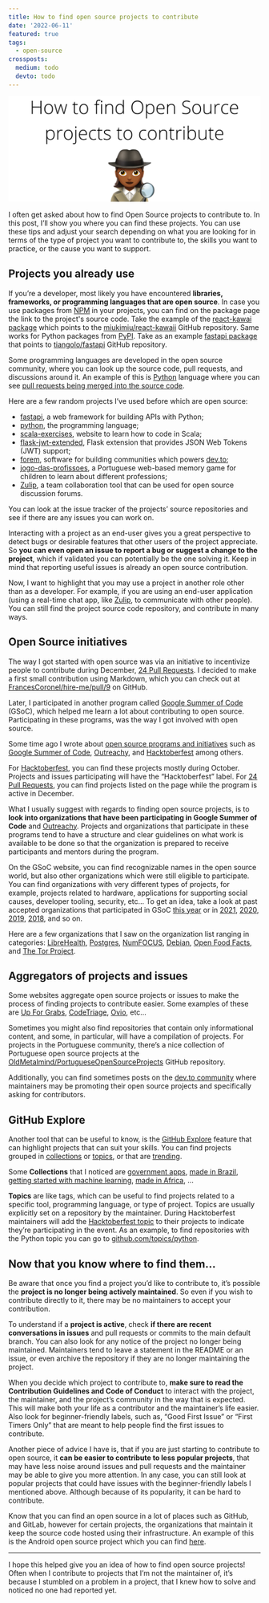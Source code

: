 ```yaml
---
title: How to find open source projects to contribute
date: '2022-06-11'
featured: true
tags:
  - open-source
crossposts:
  medium: todo
  devto: todo
---
```


![detective woman emoji and title of post](/images/find-os-projects-cover.png)

I often get asked about how to find Open Source projects to contribute to. In this post, I’ll show you where you can find these projects. You can use these tips and adjust your search depending on what you are looking for in terms of the type of project you want to contribute to, the skills you want to practice, or the cause you want to support.


## Projects you already use

If you’re a developer, most likely you have encountered **libraries, frameworks, or programming languages that are open source**. In case you use packages from [NPM](https://www.npmjs.com/) in your projects, you can find on the package page the link to the project's source code. Take the example of the [react-kawai package](https://www.npmjs.com/package/react-kawaii) which points to the [miukimiu/react-kawaii](https://github.com/miukimiu/react-kawaii) GitHub repository. Same works for Python packages from [PyPI](https://pypi.org/). Take as an example [fastapi package](https://pypi.org/project/fastapi/) that points to [tiangolo/fastapi](https://github.com/tiangolo/fastapi) GitHub repository.

Some programming languages are developed in the open source community, where you can look up the source code, pull requests, and discussions around it. An example of this is [Python](https://www.python.org/) language where you can see [pull requests being merged into the source code](https://github.com/python/cpython/pulls?q=is%3Apr+is%3Aclosed).

Here are a few random projects I’ve used before which are open source:



* [fastapi](https://fastapi.tiangolo.com/), a web framework for building APIs with Python; 
* [python](https://www.python.org/), the programming language;
* [scala-exercises](https://www.scala-exercises.org/), website to learn how to code in Scala;
* [flask-jwt-extended](https://github.com/vimalloc/flask-jwt-extended), Flask extension that provides JSON Web Tokens (JWT) support;
* [forem](https://www.forem.com/), software for building communities which powers [dev.to](https://dev.to/);
* [jogo-das-profissoes](https://github.com/As-Raparigas-do-Codigo/jogo-das-profissoes), a Portuguese web-based memory game for children to learn about different professions;
* [Zulip](https://zulip.com/), a team collaboration tool that can be used for open source discussion forums.

You can look at the issue tracker of the projects’ source repositories and see if there are any issues you can work on.

Interacting with a project as an end-user gives you a great perspective to detect bugs or desirable features that other users of the project appreciate. So **you can even open an issue to report a bug or suggest a change to the project**, which if validated you can potentially be the one solving it. Keep in mind that reporting useful issues is already an open source contribution.

Now, I want to highlight that you may use a project in another role other than as a developer. For example, if you are using an end-user application (using a real-time chat app, like [Zulip](https://zulip.com/), to communicate with other people). You can still find the project source code repository, and contribute in many ways.


## Open Source initiatives

The way I got started with open source was via an initiative to incentivize people to contribute during December, [24 Pull Requests](https://24pullrequests.com/). I decided to make a first small contribution using Markdown, which you can check out at [FrancesCoronel/hire-me/pull/9](https://github.com/FrancesCoronel/hire-me/pull/9) on GitHub.

Later, I participated in another program called [Google Summer of Code](https://summerofcode.withgoogle.com/) (GSoC), which helped me learn a lot about contributing to open source. Participating in these programs, was the way I got involved with open source.

Some time ago I wrote about [open source programs and initiatives](https://isabelcosta.github.io/posts/open-source-initiatives/) such as [Google Summer of Code](https://summerofcode.withgoogle.com/), [Outreachy](https://www.outreachy.org/), and [Hacktoberfest](https://hacktoberfest.digitalocean.com/) among others.

For [Hacktoberfest](https://hacktoberfest.digitalocean.com/), you can find these projects mostly during October. Projects and issues participating will have the “Hacktoberfest” label. For [24 Pull Requests](https://24pullrequests.com/), you can find projects listed on the page while the program is active in December.

What I usually suggest with regards to finding open source projects, is to **look into organizations that have been participating in Google Summer of Code** and [Outreachy](https://www.outreachy.org/). Projects and organizations that participate in these programs tend to have a structure and clear guidelines on what work is available to be done so that the organization is prepared to receive participants and mentors during the program.

On the GSoC website, you can find recognizable names in the open source world, but also other organizations which were still eligible to participate. You can find organizations with very different types of projects, for example, projects related to hardware, applications for supporting social causes, developer tooling, security, etc… To get an idea, take a look at past accepted organizations that participated in GSoC [this year](https://summerofcode.withgoogle.com/) or in [2021](https://summerofcode.withgoogle.com/archive/2021/organizations), [2020](https://summerofcode.withgoogle.com/archive/2020/organizations), [2019](https://summerofcode.withgoogle.com/archive/2019/organizations), [2018](https://summerofcode.withgoogle.com/archive/2018/organizations), and so on.

Here are a few organizations that I saw on the organization list ranging in categories: [LibreHealth](https://librehealth.io/), [Postgres](https://www.postgresql.org/), [NumFOCUS](https://numfocus.org/), [Debian](https://www.debian.org/), [Open Food Facts](https://world.openfoodfacts.org/discover), and [The Tor Project](https://www.torproject.org/).


## Aggregators of projects and issues

Some websites aggregate open source projects or issues to make the process of finding projects to contribute easier. Some examples of these are [Up For Grabs](https://up-for-grabs.net/), [CodeTriage](https://www.codetriage.com/), [Ovio](https://ovio.org/), etc…

Sometimes you might also find repositories that contain only informational content, and some, in particular, will have a compilation of projects. For projects in the Portuguese community, there’s a nice collection of Portuguese open source projects at the [OldMetalmind/PortugueseOpenSourceProjects](https://github.com/OldMetalmind/PortugueseOpenSourceProjects) GitHub repository.

Additionally, you can find sometimes posts on the [dev.to community](https://dev.to/) where maintainers may be promoting their open source projects and specifically asking for contributors. 


## GitHub Explore

Another tool that can be useful to know, is the [GitHub Explore](https://github.com/explore) feature that can highlight projects that can suit your skills. You can find projects grouped in [collections](https://github.com/collections) or [topics](https://github.com/topics), or that are [trending](https://github.com/trending).

Some **Collections** that I noticed are [government apps](https://github.com/collections/government), [made in Brazil](https://github.com/collections/made-in-brazil), [getting started with machine learning](https://github.com/collections/machine-learning), [made in Africa](https://github.com/collections/made-in-africa), …

**Topics** are like tags, which can be useful to find projects related to a specific tool, programming language, or type of project. Topics are usually explicitly set on a repository by the maintainer. During Hacktoberfest maintainers will add the [Hacktoberfest topic](https://github.com/topics/hacktoberfest) to their projects to indicate they’re participating in the event. As an example, to find repositories with the Python topic you can go to [github.com/topics/python](https://github.com/topics/python).


## Now that you know where to find them…

Be aware that once you find a project you’d like to contribute to, it’s possible the **project is no longer being actively maintained**. So even if you wish to contribute directly to it, there may be no maintainers to accept your contribution.

To understand if a **project is active**, check **if there are recent conversations in issues** and pull requests or commits to the main default branch. You can also look for any notice of the project no longer being maintained. Maintainers tend to leave a statement in the README or an issue, or even archive the repository if they are no longer maintaining the project.

When you decide which project to contribute to, **make sure to read the Contribution Guidelines and Code of Conduct** to interact with the project, the maintainer, and the project’s community in the way that is expected. This will make both your life as a contributor and the maintainer’s life easier. Also look for beginner-friendly labels, such as, “Good First Issue” or “First Timers Only” that are meant to help people find the first issues to contribute.

Another piece of advice I have is, that if you are just starting to contribute to open source, it **can be easier to contribute to less popular projects**, that may have less noise around issues and pull requests and the maintainer may be able to give you more attention. In any case, you can still look at popular projects that could have issues with the beginner-friendly labels I mentioned above. Although because of its popularity, it can be hard to contribute.

Know that you can find an open source in a lot of places such as GitHub, and GitLab, however for certain projects, the organizations that maintain it keep the source code hosted using their infrastructure. An example of this is the Android open source project which you can find [here](https://source.android.com/).

****

I hope this helped give you an idea of how to find open source projects! Often when I contribute to projects that I’m not the maintainer of, it’s because I stumbled on a problem in a project, that I knew how to solve and noticed no one had reported yet.


